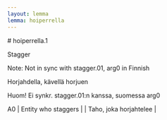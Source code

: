 ```yaml
---
layout: lemma
lemma: hoiperrella
---
```


<div class="sense">
# <span class="sensename">hoiperrella.1</span>

<span class="description">Stagger</span>

Note: Not in sync with stagger.01, arg0 in Finnish

<span class="description">Horjahdella, kävellä horjuen</span>

Huom! Ei synkr. stagger.01:n kanssa, suomessa arg0

A0 | Entity who staggers |   | Taho, joka horjahtelee |  

</div>

